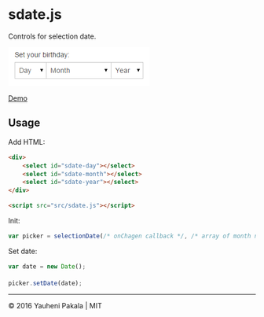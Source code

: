# sdate.js
Controls for selection date.

![Example](https://raw.githubusercontent.com/wcoder/sdate.js/master/sdate.png)

[Demo](https://wcoder.github.io/life-calendar/)

## Usage

Add HTML:
```html
<div>
	<select id="sdate-day"></select>
	<select id="sdate-month"></select>
	<select id="sdate-year"></select>
</div>
```

```html
<script src="src/sdate.js"></script>
```

Init:
```js
var picker = selectionDate(/* onChagen callback */, /* array of month names */);
```

Set date:
```js
var date = new Date();

picker.setDate(date);
```


---
&copy; 2016 Yauheni Pakala | MIT

